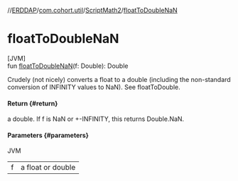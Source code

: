 //[ERDDAP](../../../index.md)/[com.cohort.util](../index.md)/[ScriptMath2](index.md)/[floatToDoubleNaN](float-to-double-na-n.md)

# floatToDoubleNaN

[JVM]\
fun [floatToDoubleNaN](float-to-double-na-n.md)(f: Double): Double

Crudely (not nicely) converts a float to a double (including the non-standard conversion of INFINITY values to NaN). See floatToDouble.

#### Return {#return}

a double. If f is NaN or +-INFINITY, this returns Double.NaN.

#### Parameters {#parameters}

JVM

| | |
|---|---|
| f | a float or double |